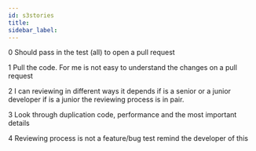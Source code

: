 ```yaml
---
id: s3stories
title:
sidebar_label:
---
```


0 Should pass in the test (all) to open a pull request

1 Pull the code. For me is not easy to understand the changes on a pull request

2 I can reviewing in different ways it depends if is a senior or a junior developer if is a junior the reviewing process is in pair.

3 Look through duplication code, performance and the most important details

4 Reviewing process is not a feature/bug test remind the developer of this
